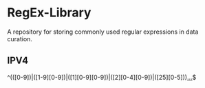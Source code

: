 # RegEx-Library
A repository for storing commonly used regular expressions in data curation.

## IPV4
^(([0-9])|([1-9][0-9])|([1][0-9][0-9])|([2][0-4][0-9])|([25][0-5]))[.](([0-9])|([1-9][0-9])|([1][0-9][0-9])|([2][0-4][0-9])|([25][0-5]))[.](([0-9])|([1-9][0-9])|([1][0-9][0-9])|([2][0-4][0-9])|([25][0-5]))[.](([0-9])|([1-9][0-9])|([1][0-9][0-9])|([2][0-4][0-9])|([25][0-5]))$
